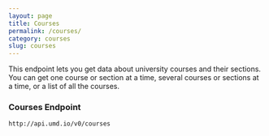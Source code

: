 ```yaml
---
layout: page
title: Courses
permalink: /courses/
category: courses
slug: courses
---
```


This endpoint lets you get data about university courses and their sections. You can get one course or section at a time, several courses or sections at a time, or a list of all the courses. 

<!-- EXAMPLE -->

### Courses Endpoint

`http://api.umd.io/v0/courses`

<!-- END -->